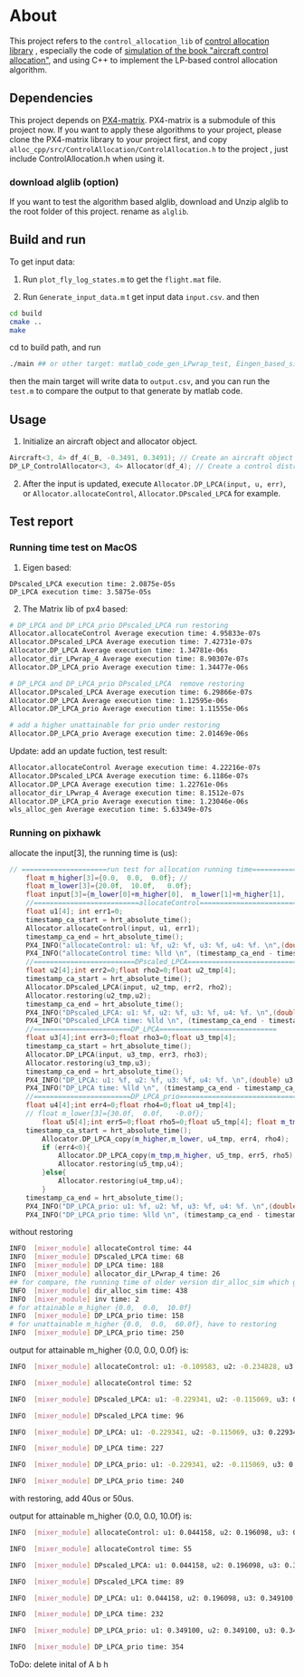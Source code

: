 # About
 This project refers to the `control_allocation_lib` of [control allocation library](https://github.com/mengchaoheng/control_allocation.git) , especially the code of [ simulation of the book "aircraft control allocation"](https://github.com/mengchaoheng/aircraft-control-allocation), and using C++ to implement the LP-based control allocation algorithm.
 ## Dependencies
 This project depends on [PX4-matrix](https://github.com/mengchaoheng/PX4-Matrix.git). PX4-matrix is a submodule of this project now. If you want to apply these algorithms to your project, please clone the PX4-matrix library to your project first, and copy `alloc_cpp/src/ControlAllocation/ControlAllocation.h` to the project , just include ControlAllocation.h when using it.
### download alglib (option)
If you want to test the algorithm based alglib, download and Unzip alglib to the root folder of this project. rename as `alglib`. 

## Build and run
To get input data:

1. Run `plot_fly_log_states.m` to get the `flight.mat` file.

2. Run `Generate_input_data.m` t get input data `input.csv`.
 and then 
```sh
cd build
cmake ..
make 
```

cd to build path, and run
```sh
./main ## or other target: matlab_code_gen_LPwrap_test, Eingen_based_simplex, alglib_based_minlp_basic.
```
then the main target will write data to `output.csv`, and you can run the `test.m` to compare the output to that generate by matlab code.
## Usage
1. Initialize an aircraft object and allocator object.
```C++
Aircraft<3, 4> df_4(_B, -0.3491, 0.3491); // Create an aircraft object with 4 steering vectors and 3 generalized moments
DP_LP_ControlAllocator<3, 4> Allocator(df_4); // Create a control distributor object for an aircraft with 4 steering vectors and 3 generalized moments (translated into a linear programming problem with dimensions related to parameters <3, 4>.)
```
2. After the input is updated, execute `Allocator.DP_LPCA(input, u, err)`, or `Allocator.allocateControl`, `Allocator.DPscaled_LPCA` for example.

## Test report

### Running time test on MacOS

1. Eigen based:
```
DPscaled_LPCA execution time: 2.0875e-05s
DP_LPCA execution time: 3.5875e-05s
```

2. The Matrix lib of px4 based:
```sh
# DP_LPCA and DP_LPCA_prio DPscaled_LPCA run restoring
Allocator.allocateControl Average execution time: 4.95833e-07s
Allocator.DPscaled_LPCA Average execution time: 7.42731e-07s
Allocator.DP_LPCA Average execution time: 1.34781e-06s
allocator_dir_LPwrap_4 Average execution time: 8.90307e-07s
Allocator.DP_LPCA_prio Average execution time: 1.34477e-06s

# DP_LPCA and DP_LPCA_prio DPscaled_LPCA  remove restoring
Allocator.DPscaled_LPCA Average execution time: 6.29866e-07s
Allocator.DP_LPCA Average execution time: 1.12595e-06s
Allocator.DP_LPCA_prio Average execution time: 1.11555e-06s

# add a higher unattainable for prio under restoring
Allocator.DP_LPCA_prio Average execution time: 2.01469e-06s
```
Update: add an update fuction, test result:
```sh
Allocator.allocateControl Average execution time: 4.22216e-07s
Allocator.DPscaled_LPCA Average execution time: 6.1186e-07s
Allocator.DP_LPCA Average execution time: 1.22761e-06s
allocator_dir_LPwrap_4 Average execution time: 8.1512e-07s
Allocator.DP_LPCA_prio Average execution time: 1.23046e-06s
wls_alloc_gen Average execution time: 5.63349e-07s
```

### Running on pixhawk

allocate the input[3], the running time is (us):
```c++
// =====================run test for allocation running time===========================================
	float m_higher[3]={0.0,  0.0,  0.0f}; //
	float m_lower[3]={20.0f,  10.0f,   0.0f};
	float input[3]={m_lower[0]+m_higher[0],  m_lower[1]+m_higher[1],   m_lower[2]+m_higher[2]};
	//==========================allocateControl===========================
	float u1[4]; int err1=0;
	timestamp_ca_start = hrt_absolute_time();
	Allocator.allocateControl(input, u1, err1);
	timestamp_ca_end = hrt_absolute_time();
	PX4_INFO("allocateControl: u1: %f, u2: %f, u3: %f, u4: %f. \n",(double) u1[0],(double) u1[1],(double) u1[2],(double) u1[3]);
	PX4_INFO("allocateControl time: %lld \n", (timestamp_ca_end - timestamp_ca_start) ); //nuttx
	//=========================DPscaled_LPCA============================INFO  [mixer_module] dir_alloc_sim time: 16
	float u2[4];int err2=0;float rho2=0;float u2_tmp[4];
	timestamp_ca_start = hrt_absolute_time();
	Allocator.DPscaled_LPCA(input, u2_tmp, err2, rho2);
	Allocator.restoring(u2_tmp,u2);
	timestamp_ca_end = hrt_absolute_time();
	PX4_INFO("DPscaled_LPCA: u1: %f, u2: %f, u3: %f, u4: %f. \n",(double) u2[0],(double) u2[1],(double) u2[2],(double) u2[3]);
	PX4_INFO("DPscaled_LPCA time: %lld \n", (timestamp_ca_end - timestamp_ca_start) ); //nuttx
	//========================DP_LPCA=============================
	float u3[4];int err3=0;float rho3=0;float u3_tmp[4];
	timestamp_ca_start = hrt_absolute_time();
	Allocator.DP_LPCA(input, u3_tmp, err3, rho3);
	Allocator.restoring(u3_tmp,u3);
	timestamp_ca_end = hrt_absolute_time();
	PX4_INFO("DP_LPCA: u1: %f, u2: %f, u3: %f, u4: %f. \n",(double) u3[0],(double) u3[1],(double) u3[2],(double) u3[3]);
	PX4_INFO("DP_LPCA time: %lld \n", (timestamp_ca_end - timestamp_ca_start) ); //nuttx
	//========================DP_LPCA_prio=============================
	float u4[4];int err4=0;float rho4=0;float u4_tmp[4];
	// float m_lower[3]={30.0f,  0.0f,   -0.0f};
        float u5[4];int err5=0;float rho5=0;float u5_tmp[4]; float m_tmp[3]={0.0,  0.0,  0.0f};
	timestamp_ca_start = hrt_absolute_time();
        Allocator.DP_LPCA_copy(m_higher,m_lower, u4_tmp, err4, rho4);
        if (err4<0){
            Allocator.DP_LPCA_copy(m_tmp,m_higher, u5_tmp, err5, rho5);
            Allocator.restoring(u5_tmp,u4);
        }else{
            Allocator.restoring(u4_tmp,u4);
        }
	timestamp_ca_end = hrt_absolute_time();
	PX4_INFO("DP_LPCA_prio: u1: %f, u2: %f, u3: %f, u4: %f. \n",(double) u4[0],(double) u4[1],(double) u4[2],(double) u4[3]);
	PX4_INFO("DP_LPCA_prio time: %lld \n", (timestamp_ca_end - timestamp_ca_start) ); //nuttx
```
without restoring
```sh 
INFO  [mixer_module] allocateControl time: 44 
INFO  [mixer_module] DPscaled_LPCA time: 68 
INFO  [mixer_module] DP_LPCA time: 188 
INFO  [mixer_module] allocator_dir_LPwrap_4 time: 26 
## for compare, the running time of older version dir_alloc_sim which generated by matlab and general inversion method:
INFO  [mixer_module] dir_alloc_sim time: 438 
INFO  [mixer_module] inv time: 2 
# for attainable m_higher {0.0,  0.0,  10.0f}
INFO  [mixer_module] DP_LPCA_prio time: 158
# for unattainable m_higher {0.0,  0.0,  60.0f}, have to restoring
INFO  [mixer_module] DP_LPCA_prio time: 250 
```
output for attainable m_higher {0.0,  0.0,  0.0f} is:
```sh
INFO  [mixer_module] allocateControl: u1: -0.109583, u2: -0.234828, u3: 0.349100, u4: -0.004688. 

INFO  [mixer_module] allocateControl time: 52 

INFO  [mixer_module] DPscaled_LPCA: u1: -0.229341, u2: -0.115069, u3: 0.229341, u4: 0.115069. 

INFO  [mixer_module] DPscaled_LPCA time: 96 

INFO  [mixer_module] DP_LPCA: u1: -0.229341, u2: -0.115069, u3: 0.229341, u4: 0.115069. 

INFO  [mixer_module] DP_LPCA time: 227 

INFO  [mixer_module] DP_LPCA_prio: u1: -0.229341, u2: -0.115069, u3: 0.229341, u4: 0.115069. 

INFO  [mixer_module] DP_LPCA_prio time: 240
```

with restoring, add  40us or 50us.

output for attainable m_higher {0.0,  0.0,  10.0f} is:
```sh
INFO  [mixer_module] allocateControl: u1: 0.044158, u2: 0.196098, u3: 0.349100, u4: 0.349100. 

INFO  [mixer_module] allocateControl time: 55 

INFO  [mixer_module] DPscaled_LPCA: u1: 0.044158, u2: 0.196098, u3: 0.349100, u4: 0.349100. 

INFO  [mixer_module] DPscaled_LPCA time: 89 

INFO  [mixer_module] DP_LPCA: u1: 0.044158, u2: 0.196098, u3: 0.349100, u4: 0.349100. 

INFO  [mixer_module] DP_LPCA time: 232 

INFO  [mixer_module] DP_LPCA_prio: u1: 0.349100, u2: 0.349100, u3: 0.349100, u4: 0.349100. 

INFO  [mixer_module] DP_LPCA_prio time: 354
```

ToDo: delete inital of A b h